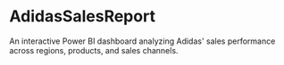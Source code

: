 # AdidasSalesReport
An interactive Power BI dashboard analyzing Adidas' sales performance across regions, products, and sales channels.
